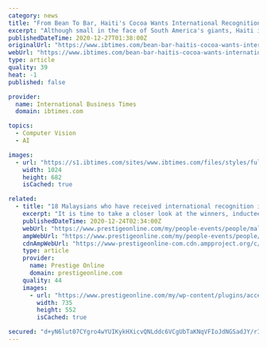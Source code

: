 ```yaml
---
category: news
title: "From Bean To Bar, Haiti's Cocoa Wants International Recognition"
excerpt: "Although small in the face of South America's giants, Haiti is slowly developing its cocoa industry, earning better incomes for thousands of farmers and refuting the stereotype that culinary art is the preserve of wealthy countries."
publishedDateTime: 2020-12-27T01:38:00Z
originalUrl: "https://www.ibtimes.com/bean-bar-haitis-cocoa-wants-international-recognition-3109967"
webUrl: "https://www.ibtimes.com/bean-bar-haitis-cocoa-wants-international-recognition-3109967"
type: article
quality: 39
heat: -1
published: false

provider:
  name: International Business Times
  domain: ibtimes.com

topics:
  - Computer Vision
  - AI

images:
  - url: "https://s1.ibtimes.com/sites/www.ibtimes.com/files/styles/full/public/2020/12/26/a-worker-sorts-cocoa-beans-in-the-workshop.jpg"
    width: 1024
    height: 682
    isCached: true

related:
  - title: "18 Malaysians who have received international recognition in 2020"
    excerpt: "It is time to take a closer look at the winners, inductees, and finalists that make the world a better place, and Malaysia proud."
    publishedDateTime: 2020-12-24T02:34:00Z
    webUrl: "https://www.prestigeonline.com/my/people-events/people/malaysians-internation-awards-recognitions-2020/"
    ampWebUrl: "https://www.prestigeonline.com/my/people-events/people/malaysians-internation-awards-recognitions-2020/amp/"
    cdnAmpWebUrl: "https://www-prestigeonline-com.cdn.ampproject.org/c/s/www.prestigeonline.com/my/people-events/people/malaysians-internation-awards-recognitions-2020/amp/"
    type: article
    provider:
      name: Prestige Online
      domain: prestigeonline.com
    quality: 44
    images:
      - url: "https://www.prestigeonline.com/my/wp-content/plugins/accelerated-mobile-pages/images/SD-default-image.png"
        width: 735
        height: 552
        isCached: true

secured: "d+yN6lut07CYgro4wYUIKykHXicvQNLddc6VCgUbTaKNqVFIoJdNGSadJY/rIT9FMpustYjn6uOxMwuktOHML6K6ur64JJ4ve5xVfeuScE7+uA+BzSQgvBLsqhaBAPCrFUxCri3iP3mUSnQnfw0ndl6qxhAjCeeE2zpiIym0+mESA4wOPwnhCqEKWH8N3xbGs6ynszKVRhcXe/LwA4ebeFLp5NbxwpRk25E65OerbPNqHKgtzFt+wJEl7JZjsTZNEuZbU9ezRk0TZpuDntXuoGGoMvsKik6dbM76W0g+Zh0a0OFzUu02GivE+KzdcMjrM2KXU6OqdrbirqDOLUk+6iIealb6QB2/ZeBdOfuolLU=;yzg4CJJYOpXHa2+2NHxGEQ=="
---
```


